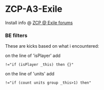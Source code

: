 # ZCP-A3-Exile

Install info @ [ZCP @ Exile forums](http://www.exilemod.com/topic/12116-release-official-zcp-zupas-capture-points/)



### BE filters

These are kicks based on what i encountered:

on the line of 'isPlayer' add
```
!="if (isPlayer _this) then {}"
```

on the line of 'units' add
```
!="if (count units group _this>1) then"
```
